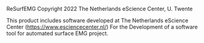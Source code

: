 ReSurfEMG
  Copyright 2022 The Netherlands eScience Center, U. Twente

  This product includes software developed at
  The Netherlands eScience Center (https://www.esciencecenter.nl/)
  For the Development of a software tool for automated surface EMG project.